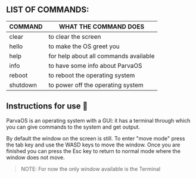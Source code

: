 ## **LIST OF COMMANDS:**

|   COMMAND   |                WHAT THE COMMAND DOES                       |
| ----------- | ---------------------------------------------------------- |
|   clear     | to clear the screen                                        |
|   hello     | to make the OS greet you                                   |
|   help      | for help about all commands available                      |
|   info      | to have some info about ParvaOS                            |
|   reboot    | to reboot the operating system                             |
|   shutdown  | to power off the operating system                          |

## **Instructions for use 📖**

ParvaOS is an operating system with a GUI: it has a terminal through which you can give commands to the system and get output.

By default the window on the screen is still. To enter "move mode" press the tab key and use the WASD keys to move the window. Once you are finished you can press the Esc key to return to normal mode where the window does not move.

> NOTE: For now the only window available is the Terminal